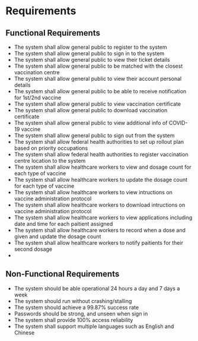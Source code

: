# Requirements

## Functional Requirements
- The system shall allow general public to register to the system
- The system shall allow general public to sign in to the system
- The system shall allow general public to view their ticket details 
- The system shall allow general public to be matched with the closest vaccination centre
- The system shall allow general public to view their account personal details
- The system shall allow general public to be able to receive notification for 1st/2nd vaccine
- The system shall allow general public to view vaccination certificate
- The system shall allow general public to download vaccination certificate
- The system shall allow general public to view additional info of COVID-19 vaccine
- The system shall allow general public to sign out from the system  
- The system shall allow federal health authorities to set up rollout plan based on priority occupations
- The system shall allow federal health authorities to register vaccination centre location to the system
- The system shall allow healthcare workers to view and dosage count for each type of vaccine
- The system shall allow healthcare workers to update the dosage count for each type of vaccine
- The system shall allow healthcare workers to view intructions on vaccine administration protocol 
- The system shall allow healthcare workers to download intructions on vaccine administration protocol 
- The system shall allow healthcare workers to view applications including date and time for each paitient assigned
- The system shall allow healthcare workers to record when a dose and given and update the dosage count
- The system shall allow healthcare workers to notify paitients for their second dosage
- 

## Non-Functional Requirements
- The system should be able operational 24 hours a day and 7 days a week
- The system should run without crashing/stalling
- The system should achieve a 99.87% success rate
- Passwords should be strong, and unseen when sign in
- The system shall provide 100% access reliability
- The system shall support multiple languages such as English and Chinese
